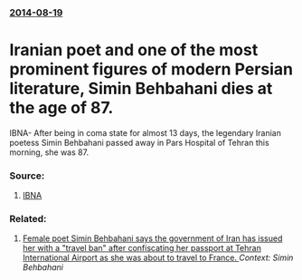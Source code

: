 ### [2014-08-19](/news/2014/08/19/index.md)

# Iranian poet and one of the most prominent figures of modern Persian literature, Simin Behbahani dies at the age of 87. 

IBNA- After being in coma state for almost 13 days, the legendary Iranian poetess Simin Behbahani passed away in Pars Hospital of Tehran this morning, she was 87.


### Source:

1. [IBNA](http://www.ibna.ir/vdccmpqie2bqx18.-ya2.html)

### Related:

1. [Female poet Simin Behbahani says the government of Iran has issued her with a "travel ban" after confiscating her passport at Tehran International Airport as she was about to travel to France. ](/news/2010/03/8/female-poet-simin-behbahani-says-the-government-of-iran-has-issued-her-with-a-travel-ban-after-confiscating-her-passport-at-tehran-interna.md) _Context: Simin Behbahani_

